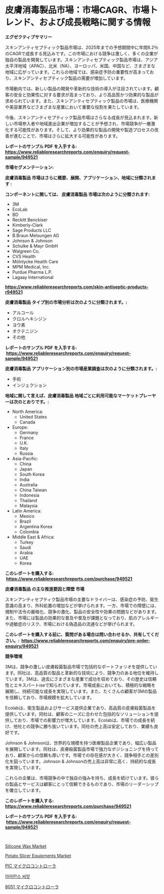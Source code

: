 <p><h1>皮膚消毒製品市場：市場CAGR、市場トレンド、および成長戦略に関する情報</h1></p><p><strong>エグゼクティブサマリー</strong></p>
<p><p>スキンアンティセプティック製品市場は、2025年までの予想期間中に年間8.2％のCAGRで成長する見込みです。この市場における競争は激しく、多くの企業が独自の製品を開発しています。スキンアンティセプティック製品市場は、アジア太平洋地域（APAC）、北米（NA）、ヨーロッパ、米国、中国など、さまざまな地域に広がっています。これらの地域では、感染症予防の重要性が高まっており、スキンアンティセプティック製品の需要が増加しています。</p><p>市場動向では、新しい製品の開発や革新的な技術の導入が注目されています。顧客の安全と効果性に対する要求が高まっており、より高品質かつ効果的な製品が求められています。また、スキンアンティセプティック製品の市場は、医療機関や美容業界などさまざまな産業において重要な役割を果たしています。</p><p>今後、スキンアンティセプティック製品市場はさらなる成長が見込まれます。新しい市場参入者や地域進出企業が増加することが予想され、市場競争が一層激化する可能性があります。そして、より効果的な製品の開発や製造プロセスの改善が進むことで、市場はさらに拡大する可能性があります。</p></p>
<p><strong>レポートのサンプル PDF を入手する: <a href="https://www.reliableresearchreports.com/enquiry/request-sample/949521">https://www.reliableresearchreports.com/enquiry/request-sample/949521</a></strong></p>
<p><strong>市場セグメンテーション:</strong></p>
<p><strong> 皮膚消毒製品 市場はさらに概要、展開、アプリケーション、地域に分類されます :</strong></p>
<p><strong>コンポーネントに関しては、 皮膚消毒製品 市場は次のように分類されます: &nbsp;</strong></p>
<p><ul><li>3M</li><li>EcoLab</li><li>BD</li><li>Reckitt Benckiser</li><li>Kimberly-Clark</li><li>Sage Products LLC</li><li>B.Braun Melsungen AG</li><li>Johnson & Johnson</li><li>Schulke & Mayr GmbH</li><li>Walgreen Co.</li><li>CVS Health</li><li>Mölnlycke Health Care</li><li>MPM Medical, Inc.</li><li>Purdue Pharma L.P.</li><li>Lagaay International</li></ul></p>
<p><strong><a href="https://www.reliableresearchreports.com/skin-antiseptic-products-r949521">https://www.reliableresearchreports.com/skin-antiseptic-products-r949521</a></strong></p>
<p><strong> 皮膚消毒製品 タイプ別の市場分析は次のように分類されます。:</strong></p>
<p><ul><li>アルコール</li><li>クロルヘキシジン</li><li>ヨウ素</li><li>オクテニジン</li><li>その他</li></ul></p>
<p><strong>レポートのサンプル PDF を入手する: &nbsp;<a href="https://www.reliableresearchreports.com/enquiry/request-sample/949521">https://www.reliableresearchreports.com/enquiry/request-sample/949521</a></strong></p>
<p><strong> 皮膚消毒製品 アプリケーション別の市場産業調査は次のように分類されます。:</strong></p>
<p><ul><li>手術</li><li>インジェクション</li></ul></p>
<p><strong>地域に関して言えば、皮膚消毒製品 地域ごとに利用可能なマーケットプレーヤーは次のとおりです。:</strong></p>
<p><ul>
    <li>
        North America:
        <ul>
            <li>United States</li>
            <li>Canada</li>
        </ul>
    </li>
    <li>
        Europe:
        <ul>
            <li>Germany</li>
            <li>France</li>
            <li>U.K.</li>
            <li>Italy</li>
            <li>Russia</li>
        </ul>
    </li>
    <li>
        Asia-Pacific:
        <ul>
            <li>China</li>
            <li>Japan</li>
            <li>South Korea</li>
            <li>India</li>
            <li>Australia</li>
            <li>China Taiwan</li>
            <li>Indonesia</li>
            <li>Thailand</li>
            <li>Malaysia</li>
        </ul>
    </li>
    <li>
        Latin America:
        <ul>
            <li>Mexico</li>
            <li>Brazil</li>
            <li>Argentina Korea</li>
            <li>Colombia</li>
        </ul>
    </li>
    <li>
        Middle East & Africa:
        <ul>
            <li>Turkey</li>
            <li>Saudi</li>
            <li>Arabia</li>
            <li>UAE</li>
            <li>Korea</li>
        </ul>
    </li>
    </ul></p>
<p><strong>このレポートを購入する: &nbsp;<a href="https://www.reliableresearchreports.com/purchase/949521">https://www.reliableresearchreports.com/purchase/949521</a></strong></p>
<p><strong>皮膚消毒製品 の主な推進要因と障壁 市場</strong></p>
<p><p>スキンアンティセプティク製品市場の主要なドライバーは、感染症の予防、衛生意識の高まり、外科処置の増加などが挙げられます。一方、市場での障壁には、規制や法令の厳格化、競争の激化、製品の安全性や効果の問題などがあります。また、市場には製品の効果的な普及や普及が課題となっており、肌のアレルギーや過敏症のリスク、市場における偽造品の流通などが挙げられます。</p></p>
<p><strong>このレポートを購入する前に、質問がある場合は問い合わせるか、共有してください。:&nbsp; <a href="https://www.reliableresearchreports.com/enquiry/pre-order-enquiry/949521">https://www.reliableresearchreports.com/enquiry/pre-order-enquiry/949521</a></strong></p>
<p><strong>競争環境</strong></p>
<p><p>3Mは、競争の激しい皮膚殺菌製品市場で包括的なポートフォリオを提供しています。同社は、高品質の製品と革新的な技術により、競争力のある地位を維持しています。3Mは、過去にさまざまな産業で成功を収めており、その歴史は信頼性とエキスパートiseで知られています。市場成長においても、積極的な戦略を展開し、持続可能な成長を実現しています。また、たくさんの顧客が3Mの製品を信頼しており、市場規模を拡大しています。</p><p>Ecolabは、衛生製品およびサービス提供企業であり、高品質の皮膚殺菌製品を提供しています。同社は、顧客のニーズに合わせた包括的なソリューションを提供しており、市場での影響力が増大しています。Ecolabは、市場での成長を続け、他社との競争に勝ち抜いています。同社の売上高は安定しており、業績も良好です。</p><p>Johnson & Johnsonは、世界的な規模を持つ医療製品企業であり、幅広い製品を展開しています。同社は、皮膚殺菌製品市場で強力なポジショニングを持っており、顧客からの信頼も厚いです。市場での存在感が大きく、競争相手との差別化を図っています。Johnson & Johnsonの売上高は非常に高く、持続的な成長を実現しています。</p><p>これらの企業は、市場競争の中で独自の強みを持ち、成長を続けています。彼らの製品とサービスは顧客にとって信頼できるものであり、市場のリーダーシップを確立しています。</p></p>
<p><strong>このレポートを購入する: &nbsp; <a href="https://www.reliableresearchreports.com/purchase/949521">https://www.reliableresearchreports.com/purchase/949521</a></strong></p>
<p><strong>レポートのサンプル PDF を入手する: &nbsp;<a href="https://www.reliableresearchreports.com/enquiry/request-sample/949521">https://www.reliableresearchreports.com/enquiry/request-sample/949521</a></strong><strong></strong></p>
<p>&nbsp;</p>
<p><p><a href="https://issuu.com/reportprime-2/docs/silicone-wax-market-size-2030.pptx">Silicone Wax Market</a></p><p><a href="https://www.linkedin.com/pulse/potato-slicer-equipments-market-size-examines-its-scope-primary-uq3yf?trackingId=uK08mZr6WsyHDH1BPiV4IA%3D%3D">Potato Slicer Equipments Market</a></p><p><a href="https://github.com/schmahlson/Market-Research-Report-List-1/blob/main/371050926014.md">PIC マイクロコントローラ</a></p><p><a href="https://github.com/vsr06p4p49/Market-Research-Report-List-1/blob/main/506890424224.md">아마란스 씨앗</a></p><p><a href="https://github.com/mohamedbakry57/Market-Research-Report-List-3/blob/main/692082426015.md">8051 マイクロコントローラ</a></p></p>